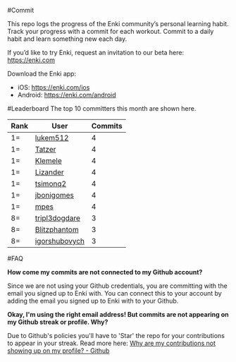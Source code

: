 #Commit

This repo logs the progress of the Enki community’s personal learning habit. Track your progress with a commit for each workout. Commit to a daily habit and learn something new each day.

If you’d like to try Enki, request an invitation to our beta here: https://enki.com

Download the Enki app: 
 - iOS: https://enki.com/ios
 - Android: https://enki.com/android

#Leaderboard
The top 10 committers this month are shown here.

| Rank | User | Commits |
|------|------|---------|
|1=|[lukem512](https://github.com/lukem512)|4|
|1=|[Tatzer](https://github.com/Tatzer)|4|
|1=|[Klemele](https://github.com/Klemele)|4|
|1=|[Lizander](https://github.com/Lizander)|4|
|1=|[tsimonq2](https://github.com/tsimonq2)|4|
|1=|[jbonigomes](https://github.com/jbonigomes)|4|
|1=|[mpes](https://github.com/mpes)|4|
|8=|[tripl3dogdare](https://github.com/tripl3dogdare)|3|
|8=|[Blitzphantom](https://github.com/Blitzphantom)|3|
|8=|[igorshubovych](https://github.com/igorshubovych)|3|

#FAQ

**How come my commits are not connected to my Github account?**

Since we are not using your Github credentials, you are committing with the email you signed up to Enki with. You can connect this to your account by adding the email you signed up to Enki with to your Github.

**Okay, I'm using the right email address! But commits are not appearing on my Github streak or profile. Why?**

Due to Github's policies you'll have to 'Star' the repo for your contributions to appear in your streak. Read more here: [Why are my contributions not showing up on my profile? - Github](https://help.github.com/articles/why-are-my-contributions-not-showing-up-on-my-profile/)
